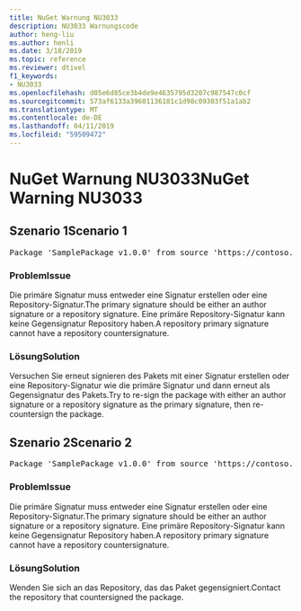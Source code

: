 ```yaml
---
title: NuGet Warnung NU3033
description: NU3033 Warnungscode
author: heng-liu
ms.author: henli
ms.date: 3/18/2019
ms.topic: reference
ms.reviewer: dtivel
f1_keywords:
- NU3033
ms.openlocfilehash: d05e6d85ce3b4de9e4635795d3207c987547c0cf
ms.sourcegitcommit: 573af6133a39601136181c1d98c09303f51a1ab2
ms.translationtype: MT
ms.contentlocale: de-DE
ms.lasthandoff: 04/11/2019
ms.locfileid: "59509472"
---
```

# <a name="nuget-warning-nu3033"></a><span data-ttu-id="d995e-103">NuGet Warnung NU3033</span><span class="sxs-lookup"><span data-stu-id="d995e-103">NuGet Warning NU3033</span></span>

## <a name="scenario-1"></a><span data-ttu-id="d995e-104">Szenario 1</span><span class="sxs-lookup"><span data-stu-id="d995e-104">Scenario 1</span></span>

<pre>Package 'SamplePackage v1.0.0' from source 'https://contoso.com/index.json': A repository primary signature must not have a repository countersignature.</pre>

### <a name="issue"></a><span data-ttu-id="d995e-105">Problem</span><span class="sxs-lookup"><span data-stu-id="d995e-105">Issue</span></span>

<span data-ttu-id="d995e-106">Die primäre Signatur muss entweder eine Signatur erstellen oder eine Repository-Signatur.</span><span class="sxs-lookup"><span data-stu-id="d995e-106">The primary signature should be either an author signature or a repository signature.</span></span> <span data-ttu-id="d995e-107">Eine primäre Repository-Signatur kann keine Gegensignatur Repository haben.</span><span class="sxs-lookup"><span data-stu-id="d995e-107">A repository primary signature cannot have a repository countersignature.</span></span>

### <a name="solution"></a><span data-ttu-id="d995e-108">Lösung</span><span class="sxs-lookup"><span data-stu-id="d995e-108">Solution</span></span>

<span data-ttu-id="d995e-109">Versuchen Sie erneut signieren des Pakets mit einer Signatur erstellen oder eine Repository-Signatur wie die primäre Signatur und dann erneut als Gegensignatur des Pakets.</span><span class="sxs-lookup"><span data-stu-id="d995e-109">Try to re-sign the package with either an author signature or a repository signature as the primary signature, then re-countersign the package.</span></span>



## <a name="scenario-2"></a><span data-ttu-id="d995e-110">Szenario 2</span><span class="sxs-lookup"><span data-stu-id="d995e-110">Scenario 2</span></span>

<pre>Package 'SamplePackage v1.0.0' from source 'https://contoso.com/index.json': A repository primary signature must not have a repository countersignature.</pre>

### <a name="issue"></a><span data-ttu-id="d995e-111">Problem</span><span class="sxs-lookup"><span data-stu-id="d995e-111">Issue</span></span>

<span data-ttu-id="d995e-112">Die primäre Signatur muss entweder eine Signatur erstellen oder eine Repository-Signatur.</span><span class="sxs-lookup"><span data-stu-id="d995e-112">The primary signature should be either an author signature or a repository signature.</span></span> <span data-ttu-id="d995e-113">Eine primäre Repository-Signatur kann keine Gegensignatur Repository haben.</span><span class="sxs-lookup"><span data-stu-id="d995e-113">A repository primary signature cannot have a repository countersignature.</span></span>

### <a name="solution"></a><span data-ttu-id="d995e-114">Lösung</span><span class="sxs-lookup"><span data-stu-id="d995e-114">Solution</span></span>

<span data-ttu-id="d995e-115">Wenden Sie sich an das Repository, das das Paket gegensigniert.</span><span class="sxs-lookup"><span data-stu-id="d995e-115">Contact the repository that countersigned the package.</span></span>